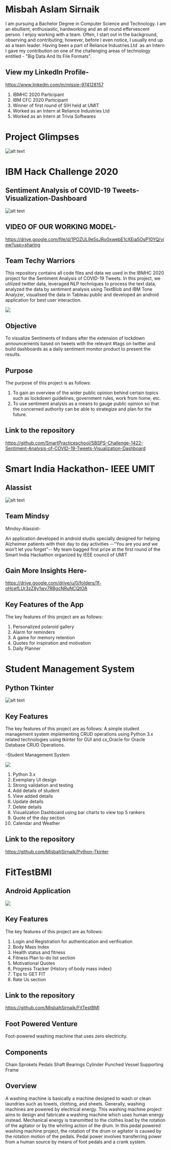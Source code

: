 # Misbah Aslam Sirnaik 

I am pursuing a Bachelor Degree in Computer Science and Technology. 
I am an ebullient, enthusiastic, hardworking and an all round effervescent person. I enjoy working with a team. Often, I start out in the background, observing and contributing; 
however, before I even notice, I usually end up as a team leader. Having been a part of Reliance Industries.Ltd  as an Intern I gave my contribution on one of the 
challenging areas of technology entitled - "Big Data And Its File Formats". 

## View my LinkedIn Profile- 
https://www.linkedin.com/in/missie-974128157

1. IBMHC 2020 Participant 
2. IBM CFC 2020 Participant
3. Winner of first round of SIH held at UMIT
4. Worked as an Intern at Reliance Industries Ltd
5. Worked as an Intern at Trivia Softwares

# Project Glimpses 

![alt text](https://user-images.githubusercontent.com/66111230/89976262-96623100-dc85-11ea-81b4-de2fbc150cff.jpg)


# IBM Hack Challenge 2020
## Sentiment Analysis of COVID-19 Tweets-Visualization-Dashboard
![alt text](https://user-images.githubusercontent.com/66111230/86078930-d6da6680-baac-11ea-89d7-cdcc8e9bc7f7.jpg)

## VIDEO OF OUR WORKING MODEL-

https://drive.google.com/file/d/1POZUL9e5sJRo0xwebE1cXEia5OsP10YQ/view?usp=sharing

## Team Techy Warriors
This repository contains all code files and data we used in the IBMHC 2020 project for the Sentiment Analysis of COVID-19 Tweets. 
In this project, we utilized twitter data, leveraged NLP techniques to process the text data, analyzed the data by sentiment analysis using TextBlob and IBM Tone Analyzer, visualised the data in Tableau public and developed an android application for best user interaction.            




![](https://user-images.githubusercontent.com/66111230/87503431-d41d6b00-c681-11ea-8522-40e703cb4d01.gif)



## Objective
To visualize Sentiments of Indians after the extension of lockdown announcements based on tweets with the relevant #tags on twitter and build dashboards as a daily sentiment monitor product to present the results.
## Purpose
The purpose of this project is as follows:
1. To gain an overview of the wider public opinion behind certain topics such as lockdown guidelines, government rules, work from home, etc. 
2. To use sentiment analysis as a means to gauge public opinion so that the concerned authority can be able to strategize and plan for the future.

## Link to the repository 
https://github.com/SmartPracticeschool/SBSPS-Challenge-1422-Sentiment-Analysis-of-COVID-19-Tweets-Visualization-Dashboard


# Smart India Hackathon- IEEE UMIT
## Alassist

![alt text](https://user-images.githubusercontent.com/66111230/89975119-8eed5880-dc82-11ea-9c83-99ffba485029.jpg)

## Team Mindsy
Mindsy-Alassist-

An application developed in android studio specially designed for helping Alzheimer patients with their day to day activities
--"You are you and we won’t let you forget"--
My team bagged first prize at the first round of the Smart India Hackathon organized by IEEE council of UMIT

## Gain More Insights Here-

https://drive.google.com/drive/u/0/folders/1f-oHcefLUr3zZ8y1wv7RBgcNRuNCQtOA


## Key Features of the App
The key features of this project are as follows:
1. Personalized polaroid gallery
2. Alarm for reminders
3. A game for memory retention
4. Quotes for inspiration and motivation
5. Daily Planner

# Student Management System
## Python Tkinter

![alt text](https://user-images.githubusercontent.com/66111230/89975594-c4df0c80-dc83-11ea-9d42-0a2507fc4f49.jpg)

## Key Features
The key features of this project are as follows:
A simple student management system implementing CRUD operations using Python 3.x related technologies using tkinter for GUI and cx_Oracle for Oracle Database CRUD Operations.

-Student Management System

![](https://user-images.githubusercontent.com/66111230/89975740-243d1c80-dc84-11ea-8dcf-2fd35a1e0519.gif)


1. Python 3.x
2. Exemplary UI design
3. Strong validation and testing
4. Add details of student
5. View added details
6. Update details
7. Delete details
8. Visualization Dashboard using bar charts to view top 5 rankers
9. Quote of the day section
10. Calendar and Weather

## Link to the repository 


https://github.com/MisbahSirnaik/Python-Tkinter


# FitTestBMI
## Android Application

![](https://user-images.githubusercontent.com/66111230/89976063-0de39080-dc85-11ea-8b61-dcadad6bc1cb.gif)


## Key Features
The key features of this project are as follows:


1. Login and Registration for authentication and verification
2. Body Mass Index
3. Health status and fitness
4. Fitness Plan to-do list section
5. Motivational Quotes
6. Progress Tracker {History of body mass index}
7. Tips to GET FIT
8. Rate Us section

## Link to the repository 
https://github.com/MisbahSirnaik/FitTestBMI


## Foot Powered Venture 

Foot-powered washing machine that uses zero electricity.

## Components
Chain Sprokets
Pedals
Shaft
Bearings
Cylinder
Punched Vessel
Supporting Frame
## Overview
A washing machine is basically a machine designed to wash or clean laundries such as towels, clothing, and sheets. Generally, washing machines are powered by electrical energy. This washing machine project aims to design and fabricate a washing machine which uses human energy instead. Mechanical energy is transmitted to the clothes load by the rotation of the agitator or by the whirling action of the drum. In this pedal powered washing machine project, the rotation of the drum or agitator is caused by the rotation motion of the pedals. Pedal power involves transferring power from a human source by means of foot pedals and a crank system.





